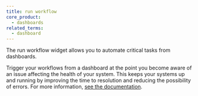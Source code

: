 ```yaml
---
title: run workflow
core_product:
  - dashboards
related_terms:
  - dashboard
---
```

The run workflow widget allows you to automate critical tasks from dashboards. 

Trigger your workflows from a dashboard at the point you become aware of an issue affecting the health of your system. This keeps your systems up and running by improving the time to resolution and reducing the possibility of errors. For more information, <a href="/dashboards/widgets/alerting_response/run_workflow/">see the documentation</a>.